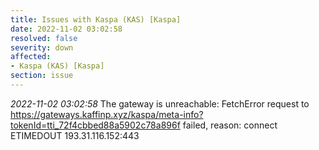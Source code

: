 ```yaml
---
title: Issues with Kaspa (KAS) [Kaspa]
date: 2022-11-02 03:02:58
resolved: false
severity: down
affected:
- Kaspa (KAS) [Kaspa]
section: issue
---
```


*2022-11-02 03:02:58* The gateway is unreachable: FetchError request to https://gateways.kaffinp.xyz/kaspa/meta-info?tokenId=tti_72f4cbbed88a5902c78a896f failed, reason: connect ETIMEDOUT 193.31.116.152:443